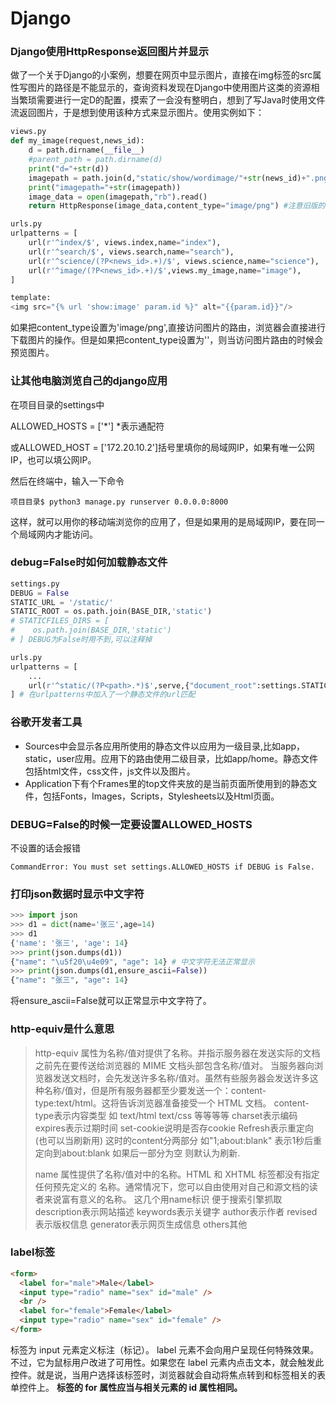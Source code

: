 # Django

### Django使用HttpResponse返回图片并显示

做了一个关于Django的小案例，想要在网页中显示图片，直接在img标签的src属性写图片的路径是不能显示的，查询资料发现在Django中使用图片这类的资源相当繁琐需要进行一定D的配置，摸索了一会没有整明白，想到了写Java时使用文件流返回图片，于是想到使用该种方式来显示图片。使用实例如下：

```python
views.py
def my_image(request,news_id):
    d = path.dirname(__file__)
    #parent_path = path.dirname(d)
    print("d="+str(d))
    imagepath = path.join(d,"static/show/wordimage/"+str(news_id)+".png")
    print("imagepath="+str(imagepath))
    image_data = open(imagepath,"rb").read()
    return HttpResponse(image_data,content_type="image/png") #注意旧版的资料使用mimetype,现在已经改为content_type
```



```python
urls.py
urlpatterns = [
    url(r'^index/$', views.index,name="index"),
    url(r'^search/$', views.search,name="search"),
    url(r'^science/(?P<news_id>.+)/$', views.science,name="science"),
    url(r'^image/(?P<news_id>.+)/$',views.my_image,name="image"),
]
```

```python
template:
<img src="{% url 'show:image' param.id %}" alt="{{param.id}}"/>
```

如果把content_type设置为'image/png',直接访问图片的路由，浏览器会直接进行下载图片的操作。但是如果把content_type设置为''，则当访问图片路由的时候会预览图片。



### 让其他电脑浏览自己的django应用

在项目目录的settings中

ALLOWED_HOSTS = ['*'] *表示通配符

或ALLOWED_HOST = ['172.20.10.2']括号里填你的局域网IP，如果有唯一公网IP，也可以填公网IP。

然后在终端中，输入一下命令

```shell
项目目录$ python3 manage.py runserver 0.0.0.0:8000
```

这样，就可以用你的移动端浏览你的应用了，但是如果用的是局域网IP，要在同一个局域网内才能访问。



### debug=False时如何加载静态文件

```python
settings.py
DEBUG = False
STATIC_URL = '/static/'
STATIC_ROOT = os.path.join(BASE_DIR,'static')
# STATICFILES_DIRS = [
#    os.path.join(BASE_DIR,'static')
# ] DEBUG为False时用不到,可以注释掉
```

```python
urls.py
urlpatterns = [
    ...
    url(r'^static/(?P<path>.*)$',serve,{"document_root":settings.STATIC_ROOT})
] # 在urlpatterns中加入了一个静态文件的url匹配
```



### 谷歌开发者工具

- Sources中会显示各应用所使用的静态文件以应用为一级目录,比如app，static，user应用。应用下的路由使用二级目录，比如app/home。静态文件包括html文件，css文件，js文件以及图片。
- Application下有个Frames里的top文件夹放的是当前页面所使用到的静态文件，包括Fonts，Images，Scripts，Stylesheets以及Html页面。



### DEBUG=False的时候一定要设置ALLOWED_HOSTS

不设置的话会报错

```shell
CommandError: You must set settings.ALLOWED_HOSTS if DEBUG is False.
```



### 打印json数据时显示中文字符

```python
>>> import json
>>> d1 = dict(name='张三',age=14)
>>> d1
{'name': '张三', 'age': 14}
>>> print(json.dumps(d1))
{"name": "\u5f20\u4e09", "age": 14} # 中文字符无法正常显示
>>> print(json.dumps(d1,ensure_ascii=False))
{"name": "张三", "age": 14}
```

将ensure_ascii=False就可以正常显示中文字符了。



### http-equiv是什么意思

> http-equiv 属性为名称/值对提供了名称。并指示服务器在发送实际的文档之前先在要传送给浏览器的 MIME 文档头部包含名称/值对。 当服务器向浏览器发送文档时，会先发送许多名称/值对。虽然有些服务器会发送许多这种名称/值对，但是所有服务器都至少要发送一个：content-type:text/html。这将告诉浏览器准备接受一个 HTML 文档。  content-type表示内容类型 如 text/html  text/css 等等等等 charset表示编码 expires表示过期时间 set-cookie说明是否存cookie Refresh表示重定向(也可以当刷新用) 这时的content分两部分 如"1;about:blank" 表示1秒后重定向到about:blank 如果后一部分为空 则默认为刷新.
>
>   name 属性提供了名称/值对中的名称。HTML 和 XHTML 标签都没有指定任何预先定义的 <meta> 名称。通常情况下，您可以自由使用对自己和源文档的读者来说富有意义的名称。  这几个用name标识 便于搜索引擎抓取  description表示网站描述 keywords表示关键字 author表示作者 revised表示版权信息 generator表示网页生成信息 others其他



### label标签

```html
<form>
  <label for="male">Male</label>
  <input type="radio" name="sex" id="male" />
  <br />
  <label for="female">Female</label>
  <input type="radio" name="sex" id="female" />
</form>
```
<label> 标签为 input 元素定义标注（标记）。
label 元素不会向用户呈现任何特殊效果。不过，它为鼠标用户改进了可用性。如果您在 label 元素内点击文本，就会触发此控件。就是说，当用户选择该标签时，浏览器就会自动将焦点转到和标签相关的表单控件上。
**<label> 标签的 for 属性应当与相关元素的 id 属性相同。**